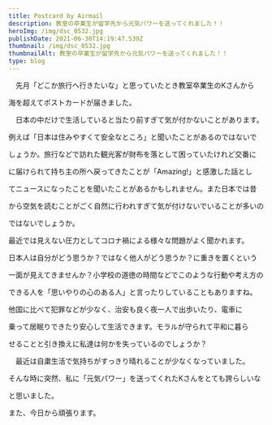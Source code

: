 ```yaml
---
title: Postcard by Airmail
description: 教室の卒業生が留学先から元気パワーを送ってくれました！！
heroImg: /img/dsc_0532.jpg
publishDate: 2021-06-30T14:19:47.539Z
thumbnail: /img/dsc_0532.jpg
thumbnailAlt: 教室の卒業生が留学先から元気パワーを送ってくれました！！
type: blog
---
```

　先月「どこか旅行へ行きたいな」と思っていたとき教室卒業生のKさんから

海を超えてポストカードが届きました。

　日本の中だけで生活していると当たり前すぎて気が付かないことがあります。

例えば「日本は住みやすくて安全なところ」と聞いたことがあるのではないで

しょうか。旅行などで訪れた観光客が財布を落として困っていたけれど交番に

に届けられて持ち主の所へ戻ってきたことが「Amazing!」と感激した話とし

てニュースになったことを聞いたことがあるかもしれません。また日本では昔

から空気を読むことがごく自然に行われすぎて気が付けないでいることが多いの

ではないでしょうか。

最近では見えない圧力としてコロナ禍による様々な問題がよく聞かれます。

日本人は自分がどう思うか？ではなく他人がどう思うか？に重きを置くという

一面が見えてきませんか？小学校の道徳の時間などでこのような行動や考え方の

できる人を「思いやりの心のある人」と言ったりしていることもありますね。

他国に比べて犯罪などが少なく、治安も良く夜一人で出歩いたり、電車に

乗って居眠りできたり安心して生活できます。モラルが守られて平和に暮ら

せることと引き換えに私達は何かを失っているのでしょうか？

　最近は自粛生活で気持ちがすっきり晴れることが少なくなっていました。

そんな時に突然、私に「元気パワー」を送ってくれたKさんをとても誇らしいな

と思いました。

また、今日から頑張ります。